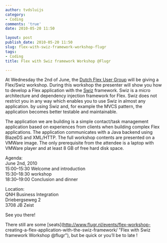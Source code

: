 ```yaml
---
author: tvdsluijs
category:
- Coding
comments: 'true'
date: 2010-05-20 11:50

layout: post
publish_date: 2010-05-20 11:50
slug: flex-with-swiz-framework-workshop-flugr
tags:
- Coding
title: Flex with Swiz framework Workshop @Flugr

---
```

At Wednesday the 2nd of June, the [Dutch Flex User
Group](http://swizframework.org/) will be giving a Flex/Swiz workshop. During
this workshop the presenter will show you how to develop a Flex application
with the [Swiz](http://swizframework.org/) framework. Swiz is a micro
architecture and dependency injection framework for Flex. Swiz does not
restrict you in any way which enables you to use Swiz in almost any
application. by using Swiz and, for example the MVCS pattern, the application
becomes better testable and maintainable.  
  
  
  
The application we are building is a simple contact/task management
application based on experiences from clients when building complex Flex
applications. The application communicates with a Java backend using BlazeDS
and XML/HTTP. The full workshop contents are presented on a VMWare image. The
only prerequisite from the attendee is a laptop with VMWare player and at
least 8 GB of free hard disk space.  
  
Agenda:  
June 2nd, 2010  
15:00–15:30 Welcome and introduction  
15:30–18:30 workshop  
18:30–19:00 Conclusion and dinner  
  
Location:  
QNH Business Integration  
Driebergseweg 2  
3708 JB Zeist  
  
See you there!  
  
There still are some [seats](http://www.flugr.nl/events/flex-workshop-
creating-a-flex-application-with-the-swiz-framework/ "Flex with Swiz framework
Workshop @flugr"), but be quick or you’ll be to late !

